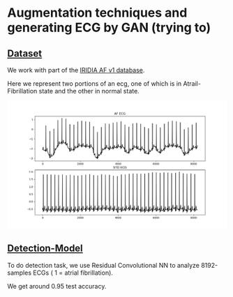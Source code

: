 # Augmentation techniques and generating ECG by GAN (trying to)

## [Dataset](https://github.com/msilver22/ECG_augmentation/tree/7cc301aa3ce5ea835c23c731d1771d020179a549/dataset)

We work with part of the [IRIDIA AF v1 database](https://zenodo.org/records/8405941). 

Here we represent two portions of an ecg, one of which is in Atrail-Fibrillation state and the other in normal state.

![ecg](https://github.com/msilver22/ECG_augmentation/blob/422034cd2c5f2d9d03d519c13268ef90a4ac31a3/images/ecg_example.png)

## [Detection-Model](https://github.com/msilver22/ECG_augmentation/tree/7cc301aa3ce5ea835c23c731d1771d020179a549/model)

To do detection task, we use Residual Convolutional NN to analyze 8192-samples ECGs ( 1 = atrial fibrillation).

We get around 0.95 test accuracy.
